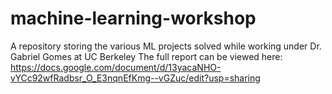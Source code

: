 # machine-learning-workshop
A repository storing the various ML projects solved while working under Dr. Gabriel Gomes at UC Berkeley
The full report can be viewed here: https://docs.google.com/document/d/13yacaNHO-vYCc92wfRadbsr_O_E3nqnEfKmg--vGZuc/edit?usp=sharing
